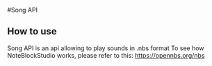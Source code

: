 #Song API

## How to use
Song API is an api allowing to play sounds in .nbs format
To see how NoteBlockStudio works, please refer to this: https://opennbs.org/nbs
